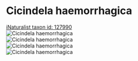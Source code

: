 
Cicindela haemorrhagica
=======================
  
[iNaturalist taxon id: 127990](https://www.inaturalist.org/taxa/127990)  
![Cicindela haemorrhagica](https://inaturalist-open-data.s3.amazonaws.com/photos/216638273/medium.jpeg)  
![Cicindela haemorrhagica](https://inaturalist-open-data.s3.amazonaws.com/photos/216638252/medium.jpeg)  
![Cicindela haemorrhagica](https://inaturalist-open-data.s3.amazonaws.com/photos/216638273/medium.jpeg)  
![Cicindela haemorrhagica](https://inaturalist-open-data.s3.amazonaws.com/photos/216638252/medium.jpeg)